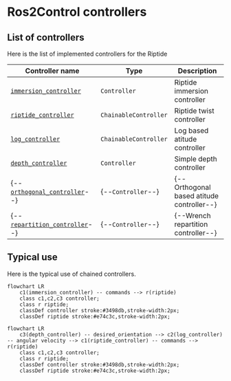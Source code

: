 # Ros2Control controllers

## List of controllers

Here is the list of implemented controllers for the Riptide

| Controller name                                               | Type                  | Description                               |
|---------------------------------------------------------------|-----------------------|-------------------------------------------|
| [`immersion_controller`](./immersion_controller.md)           | `Controller`          | Riptide immersion controller              |
| [`riptide_controller`](./riptide_controller.md)               | `ChainableController` | Riptide twist controller                  |
| [`log_controller`](./log_controller.md)                       | `ChainableController` | Log based atitude controller              |
| [`depth_controller`](./depth_controller.md)                   | `Controller`          | Simple depth controller                   |
| {--[`orthogonal_controller`](./orthogonal_controller.md)--}   | {--`Controller`--}    | {--Orthogonal based atitude controller--} |
| {--[`repartition_controller`](./repartition_controller.md)--} | {--`Controller`--}    | {--Wrench repartition controller--} |

## Typical use

Here is the typical use of chained controllers.

```mermaid
flowchart LR
    c1(immersion_controller) -- commands --> r(riptide)
    class c1,c2,c3 controller;
    class r riptide;
    classDef controller stroke:#3498db,stroke-width:2px;
    classDef riptide stroke:#e74c3c,stroke-width:2px;
```

```mermaid
flowchart LR
    c3(depth_controller) -- desired_orientation --> c2(log_controller) -- angular velocity --> c1(riptide_controller) -- commands --> r(riptide)
    class c1,c2,c3 controller;
    class r riptide;
    classDef controller stroke:#3498db,stroke-width:2px;
    classDef riptide stroke:#e74c3c,stroke-width:2px;
```